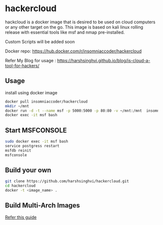 # hackercloud
hackcloud is a docker image that is desired to be used on cloud computers or any other target on the go.
This image is based on kali linux rolling release with essential tools like msf and nmap pre-installed.

Custom Scripts will be added soon 

Docker repo: https://hub.docker.com/r/insomniaccoder/hackercloud

Refer My Blog for usage : https://harshsinghvi.github.io/blog/is-cloud-a-tool-for-hackers/
## Usage 
install using docker image
```bash
docker pull insomniaccoder/hackercloud
mkdir ~/mnt
docker run -d -t --name msf -p 5000:5000 -p 80:80 -v ~/mnt:/mnt  insomniaccoder/hackercloud
docker exec -it msf bash
```
## Start MSFCONSOLE
```bash 
sudo docker exec -it msf bash
service postgress restart 
msfdb reinit
msfconsole
```
## Build your own 
```bash
git clone https://github.com/harshsinghvi/hackercloud.git
cd hackercloud
docker -t <image_name> .
```
## Build Multi-Arch Images 
<a href="https://mirailabs.io/blog/multiarch-docker-with-buildx/"> Refer this guide </a>
